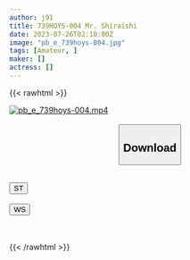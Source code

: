 ```yaml
---
author: j91
title: 739HOYS-004 Mr. Shiraishi
date: 2023-07-26T02:10:00Z
image: "pb_e_739hoys-004.jpg"
tags: [Amateur, ]
maker: []
actress: []
---
```



{{< rawhtml >}}

<div class="video" data-videoid="ZX28bqALVlFMZ3">
    <a href="javascript:;">
        <img src="https://my.j91.asia/posts/pb_e_739hoys-004/pb_e_739hoys-004.jpg" width="WIDTH" height="HEIGHT" alt="pb_e_739hoys-004.mp4" loading="lazy">
    </a>
</div>

<script type="text/javascript" src="https://j91.asia/asset/on-demand-st.js"></script>

<br>
  <link rel="stylesheet" href="https://j91.asia/asset/bs5.css">
  
  <center>
  <button class="btn btn-primary" type="button" data-bs-toggle="collapse" data-bs-target=".multi-collapse" aria-expanded="false" aria-controls="multiCollapseExample1 multiCollapseExample2"><h2>Download</h2></button></center>
</p>
<div class="row">
  <div class="col">
    <div class="collapse multi-collapse" id="multiCollapseExample1">
      <div class="card card-body">
	      	      <br>
<div class="buttons">  
<a href="https://streamtape.to/v/ZX28bqALVlFMZ3"><button class="btn-hover color-3"><i class="fa fa-download"></i> ST</button></a></div>
    </div>
  </div>
</div>
  <div class="col">
    <div class="collapse multi-collapse" id="multiCollapseExample2">
      <div class="card card-body">
	      <br>
<div class="buttons">
    <a href="https://wolfstream.tv/r2h80x0j869b.html"><button class="btn-hover color-9"><i class="fa fa-download"></i> WS</button></a></div>
<br><br>
      </div>
    </div>
  </div>
</div>

{{< /rawhtml >}}